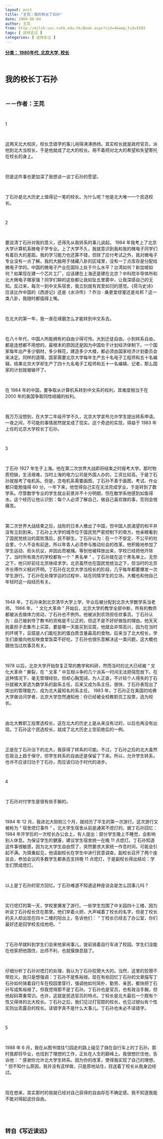 ```yaml
---
layout: post
title: "王芫：我的校长丁石孙"
date: 1989-06-04
author: 王芫
from: http://mjlsh.usc.cuhk.edu.hk/Book.aspx?cid=4&amp;tid=5503
tags: [ 这样走过 ]
categories: [ 这样走过 ]
---
```


<div style="margin: 15px 10px 10px 0px;">
<div>
<span id="ctl00_ContentPlaceHolder1_chapter1_SubjectLabel" style="font-weight:bold;text-decoration:underline;">
   分类： 1980年代, 北京大学, 校长
  </span>
</div>
<p class="p1">
<b>
<font size="5">
<span class="s1">
</span>
<br/>
</font>
</b>
</p>
<p class="p2">
<span class="s1">
<b>
<font size="5">
     我的校长丁石孙
    </font>
</b>
</span>
</p>
<p class="p1">
<b>
<font size="4">
<span class="s1">
</span>
<br/>
</font>
</b>
</p>
<p class="p2">
<span class="s1">
<b>
<font size="4">
     －－作者：王芫
    </font>
</b>
</span>
</p>
<p class="p1">
<span class="s1">
</span>
<br/>
</p>
<p class="p3">
<span class="s1">
   1
  </span>
</p>
<p class="p1">
<span class="s1">
</span>
<br/>
</p>
<p class="p2">
<span class="s1">
   这两天北大校庆，校长念错字的事儿闹得沸沸扬扬。其实校长就是政府官员，派他到北大当校长，于是他就成了北大的校长。用不着把对北大的希望和失望寄托在校长的身上。
  </span>
</p>
<p class="p1">
<span class="s1">
</span>
<br/>
</p>
<p class="p2">
<span class="s1">
   但是这件事也更加深了我想谈一谈丁石孙的愿望。
  </span>
</p>
<p class="p1">
<span class="s1">
</span>
<br/>
</p>
<p class="p2">
<span class="s1">
   丁石孙是北大历史上值得记一笔的校长。为什么呢？他是北大唯一一个民选校长。
  </span>
</p>
<p class="p1">
<span class="s1">
</span>
<br/>
</p>
<p class="p3">
<span class="s1">
   2
  </span>
</p>
<p class="p1">
<span class="s1">
</span>
<br/>
</p>
<p class="p2">
<span class="s1">
   要说清丁石孙对我的意义，还得先从我转系的事儿说起。
  </span>
<span class="s2">
   1984
  </span>
<span class="s1">
   年我考上了北京大学计算机系微电子学专业。上了大学不久，我就意识到我和我的微电子同学们有着巨大的差距。我的学习能力也还算不错，但除了应付考试之外，我对微电子专业没有一点了解。我的大脑用于储藏八卦的区域里，没有一丁点库存是分配给微电子学的。中国的微电子产业在国际上处于什么水平？台湾如何？新加坡如何？如果现在建一个芯片工厂，应该建在上海还是建在北京？中科院半导体所和北大微电子哪家强？同学们聊的这些都让我如坠五里雾中，让我深感自己的无知。反过来，每次一到中文系宿舍，我立刻就有宾至如归的感觉。《荷马史诗》应该比作中国的《西游记》还是《水浒传》？乔治
  </span>
<span class="s2">
   ·
  </span>
<span class="s1">
   桑更爱缪塞还是肖邦？这一类八卦，我随时都插得上嘴。
  </span>
</p>
<p class="p1">
<span class="s1">
</span>
<br/>
</p>
<p class="p2">
<span class="s1">
   在北大的第一年，我一直在琢磨怎么才能转到中文系去。
  </span>
</p>
<p class="p1">
<span class="s1">
</span>
<br/>
</p>
<p class="p2">
<span class="s1">
   在八十年代，中国人所能拥有的自由少得可怜。大到迁徒自由，小到转系自由，都是连想都不用想的。最根本的原因还是因为中国处于计划经济体制下。一个国家每年出产多少钢材，多少棉花，建造多少大楼，都必须由国家经济计划委员会来决定。同样的道理，国家需要北京大学每年生产五十名电子工程师和五十名编辑，结果北京大学却生产了四十九名电子工程师和五十一名编辑、记者，那么国家的计划就被破坏了。
  </span>
</p>
<p class="p1">
<span class="s1">
</span>
<br/>
</p>
<p class="p2">
<span class="s1">
   在
  </span>
<span class="s2">
   1984
  </span>
<span class="s1">
   年的中国，要争取从计算机系转到中文系的权利，其难度相当于在
  </span>
<span class="s2">
   2000
  </span>
<span class="s1">
   年的美国争取同性结婚的权利。
  </span>
</p>
<p class="p1">
<span class="s1">
</span>
<br/>
</p>
<p class="p2">
<span class="s1">
   我万万没想到，在大学二年级开学不久，北京大学宣布允许学生提出转系申请。一夜之间，不可能的事情居然就变成了现实。这个奇迹的实现，得益于
  </span>
<span class="s2">
   1983
  </span>
<span class="s1">
   年上任的北京大学校长丁石孙。
  </span>
</p>
<p class="p1">
<span class="s1">
</span>
<br/>
</p>
<p class="p3">
<span class="s1">
   3
  </span>
</p>
<p class="p1">
<span class="s1">
</span>
<br/>
</p>
<p class="p2">
<span class="s1">
   丁石孙
  </span>
<span class="s2">
   1927
  </span>
<span class="s1">
   年生于上海。他在第二次世界大战即将结束之时报考大学。那时物质短缺，生活艰难，当时上海的电力公司是外国人办的，工资比较高，于是丁石孙就报考了电机系。但是，念电机系需要画图，丁石孙不善于画图，考试、作业都只能勉强得
  </span>
<span class="s2">
   60
  </span>
<span class="s1">
   分。一年下来，他觉得自己实在无法完成学业，于是转到了数学系。尽管数学专业的学生就业前景并不十分明朗，但在数学系他感到如鱼得水。这个经历让他认识到：每个人必须了解自己，做自己喜欢做的事，否则会很痛苦。
  </span>
</p>
<p class="p1">
<span class="s1">
</span>
<br/>
</p>
<p class="p2">
<span class="s1">
   第二次世界大战结束之后，战败的日本人撤出了中国，但中国人民渴望的和平并没有立刻到来。丁石孙上大学的城市位于国民党严密控制下的南方。他亲眼看到了国民党统治的腐败落后，民不聊生。丁石孙认为：在一个不安定、不公平的社会里，个人不会有前途，所以年青人必须参与推动社会的改革。他积极地参加了学生运动、街头抗议，并因此而被捕。等到他被释放出来，学校已经把他开除了。当时所有南方的学校都有一个
  </span>
<span class="s2">
   “
  </span>
<span class="s1">
   黑名单
  </span>
<span class="s2">
   ”
  </span>
<span class="s1">
   ，丁石孙就在这个黑名单上。无奈之下，他只好前往北京继续求学。北京虽然也在国民党统治之下，但当时的北京市长傅作义相对开明。丁石孙在北京大学当校长的阶段，几乎每年都要爆发一次学生游行。丁石孙在处理学运的过程中，站在同情学生的立场，大概也和他自己年轻时这一段经历有关。
  </span>
</p>
<p class="p1">
<span class="s1">
</span>
<br/>
</p>
<p class="p2">
<span class="s2">
   1948
  </span>
<span class="s1">
   年，丁石孙来到北京清华大学上学，毕业后被分配到北京大学数学系当老师。
  </span>
<span class="s2">
   1966
  </span>
<span class="s1">
   年，
  </span>
<span class="s2">
   “
  </span>
<span class="s1">
   文化大革命
  </span>
<span class="s2">
   ”
  </span>
<span class="s1">
   开始后，北京大学的教学全部中断，所有的教师都被派去做体力劳动，丁石孙也不例外。他被派到农场担任炊事员。丁石孙认为：自己被剥夺了教书的资格是不公正的，但这不是不好好做饭的理由。他天天挑着担子去集市上买菜，要是哪一天能买到豆腐，他就会非常高兴，因为在当时的环境下，豆腐是人们能吃到的蛋白质含量最高的食物。后来当了北大校长，学生们直接向他反映食堂饭菜不好吃，丁石孙也很乐意解决这一类问题，这大概也跟他当过炊事员有关。
  </span>
</p>
<p class="p1">
<span class="s1">
</span>
<br/>
</p>
<p class="p2">
<span class="s2">
   1978
  </span>
<span class="s1">
   以后，北京大学开始恢复正常的教学和科研，然而当时的北大已经被
  </span>
<span class="s2">
   “
  </span>
<span class="s1">
   文化大革命
  </span>
<span class="s2">
   ”
  </span>
<span class="s1">
   撕裂，在
  </span>
<span class="s2">
   “
  </span>
<span class="s1">
   文革
  </span>
<span class="s2">
   ”
  </span>
<span class="s1">
   中互相斗争的几个派系一时间无法把宿怨放下。在这种情况下，毫无管理经验，但却心胸宽阔，为人正直，不计较个人得失的丁石孙就被大家选为数学系的副系主任，后来又成为系主任。很快，丁石孙表现出了突出的管理能力，成为北大最知名的系主任。
  </span>
<span class="s2">
   1983
  </span>
<span class="s1">
   年，丁石孙正在美国的哈佛大学做访问学者，北京大学忽然通知他：你已经被全校教职员工投票，选为校长。
  </span>
</p>
<p class="p1">
<span class="s1">
</span>
<br/>
</p>
<p class="p2">
<span class="s1">
   由北大教职工投票选校长，这在北大的历史上是从来没有过的，以后也再没有出现。丁石孙这个民选校长，就成了北大历史上空前绝后的一例。
  </span>
</p>
<p class="p1">
<span class="s1">
</span>
<br/>
</p>
<p class="p2">
<span class="s1">
   正是在丁石孙治下的北大，我获得了转系的可能。不过，丁石孙之后的北大虽然在政治上趋于保守，但学生转系的自由还是保留了下来。所以，允许学生转系，也许不应该归功于丁石孙，而应该归功于时代的进步。
  </span>
</p>
<p class="p1">
<span class="s1">
</span>
<br/>
</p>
<p class="p3">
<span class="s1">
   4
  </span>
</p>
<p class="p1">
<span class="s1">
</span>
<br/>
</p>
<p class="p2">
<span class="s1">
   丁石孙对付学生是很有些手腕的。
  </span>
</p>
<p class="p1">
<span class="s1">
</span>
<br/>
</p>
<p class="p2">
<span class="s2">
   1984
  </span>
<span class="s1">
   年
  </span>
<span class="s2">
   12
  </span>
<span class="s1">
   月，我进北大刚刚三个月，就经历了平生的第一次游行。这次游行又被称为
  </span>
<span class="s2">
   “
  </span>
<span class="s1">
   宿舍熄灯事件
  </span>
<span class="s2">
   ”
  </span>
<span class="s1">
   。北大学生宿舍从前是通宵不熄灯的。据丁石孙回忆：
  </span>
<span class="s2">
   1984
  </span>
<span class="s1">
   年开学后的一次校长办公会上，有人提出：部分学生晚上不睡觉，会影响别人休息。为保证学生的健康，建议学生宿舍统一在晚
  </span>
<span class="s2">
   11
  </span>
<span class="s1">
   点熄灯。丁石孙知道这件事很敏感，因为北大学生自由惯了，突然要求大家统一作息时间，可能会引起不满。为慎重起见，他请副校长在学生中进行民意调查。副校长召开了两个座谈会，参加会议的多数学生都表态支持晚
  </span>
<span class="s2">
   11
  </span>
<span class="s1">
   点熄灯，于是副校长得出结论：学生们赞成熄灯。
  </span>
</p>
<p class="p1">
<span class="s1">
</span>
<br/>
</p>
<p class="p2">
<span class="s1">
   以上是丁石孙的官方回忆。丁石孙难道不知道这种座谈会是怎么回事儿吗？
  </span>
</p>
<p class="p1">
<span class="s1">
</span>
<br/>
</p>
<p class="p2">
<span class="s1">
   实行熄灯的第一天，学校里爆发了游行。一些学生包围了中关园四十三楼，因为听说丁石孙校长住在那里。他们举着火把，大声喊着丁校长的名字，但是丁校长的夫人却出现在四十二楼的阳台上，告诉他们：
  </span>
<span class="s2">
   “
  </span>
<span class="s1">
   丁校长已经去了办公室，你们最好还是回学校去找他吧。
  </span>
<span class="s2">
   ”
  </span>
</p>
<p class="p1">
<span class="s1">
</span>
<br/>
</p>
<p class="p2">
<span class="s1">
   丁石孙早就料到学生们会来他家闹事儿，提前骑着自行车进了校园。学生们没能在他家把他围住，出师不利，也就偃旗息鼓了。
  </span>
</p>
<p class="p1">
<span class="s1">
</span>
<br/>
</p>
<p class="p2">
<span class="s1">
   仔细分析丁石孙对熄灯的处理，我认为丁石孙狡猾大大的。当然，这里的狡猾不带贬义。我只是想强调：丁石孙不是焦裕禄。现在有些回忆丁石孙的文章描写丁石孙如何骑着自行车在校园里穿行，强调他如何简朴、勤劳、亲民，都快把丁石孙写成焦裕禄了。但我觉得那不是丁石孙。丁石孙也是官员，也有政治手腕，但他起码尊重常识。也许，这就是民选官员的特点。丁校长是北大最后一个既有个性又得体的北大校长。丁石孙之后，我们见过打官腔的校长，也见过貌似有个性实则出乖露丑的校长。读错字真不是什么大事儿。丁石孙也未必不读错字。
  </span>
</p>
<p class="p1">
<span class="s1">
</span>
<br/>
</p>
<p class="p3">
<span class="s1">
   5
  </span>
</p>
<p class="p1">
<span class="s1">
</span>
<br/>
</p>
<p class="p2">
<span class="s2">
   1988
  </span>
<span class="s1">
   年
  </span>
<span class="s2">
   6
  </span>
<span class="s1">
   月，我在从图书馆往勺园走的路上碰见了骑在自行车上的丁石孙。那时我即将毕业，也找到了理想的工作，正处在人生的巅峰上。我很想拦住他，告诉他：
  </span>
<span class="s2">
   “
  </span>
<span class="s1">
   感谢你允许北大学生转系。因为你的改革，使得我实现了自己的理想。
  </span>
<span class="s2">
   ”
  </span>
<span class="s1">
   但不知什么原因，我并没有这样做，只是原地站住，目送着丁校长从我身边经过。
  </span>
</p>
<p class="p1">
<span class="s1">
</span>
<br/>
</p>
<p class="p2">
<span class="s1">
   现在想来，其实那时的我就已经对自己获得的自由存在不确定感。我不知道我能不能对得起这份自由。
  </span>
</p>
<p class="p1">
<span class="s1">
</span>
<br/>
</p>
<p class="p1">
<b>
<font size="4">
<span class="s1">
</span>
<br/>
</font>
</b>
</p>
<p class="p2">
<span class="s1">
<b>
<font size="4">
     转自《写近读远》
    </font>
</b>
</span>
</p>
</div>
